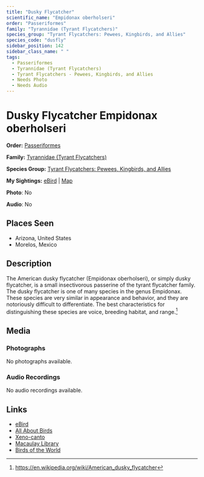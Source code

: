 ```yaml
---
title: "Dusky Flycatcher"
scientific_name: "Empidonax oberholseri"
order: "Passeriformes"
family: "Tyrannidae (Tyrant Flycatchers)"
species_group: "Tyrant Flycatchers: Pewees, Kingbirds, and Allies"
species_code: "dusfly"
sidebar_position: 142
sidebar_class_name: " "
tags: 
  - Passeriformes
  - Tyrannidae (Tyrant Flycatchers)
  - Tyrant Flycatchers - Pewees, Kingbirds, and Allies
  - Needs Photo
  - Needs Audio
---
```


# Dusky Flycatcher <span className='sci_name'>Empidonax oberholseri</span>

**Order:** [Passeriformes](/tags/passeriformes)

**Family:** [Tyrannidae (Tyrant Flycatchers)](/tags/tyrannidae-tyrant-flycatchers)

**Species Group:** [Tyrant Flycatchers: Pewees, Kingbirds, and Allies](/tags/tyrant-flycatchers-pewees-kingbirds-and-allies)

**My Sightings:** [eBird](https://ebird.org/lifelist?r=world&time=life&spp=dusfly) | [Map](/map?species_code=dusfly)

**Photo**: No 

**Audio**: No

## Places Seen

* Arizona, United States
* Morelos, Mexico

## Description
The American dusky flycatcher (Empidonax oberholseri), or simply dusky flycatcher, is a small insectivorous passerine of the tyrant flycatcher family.
The dusky flycatcher is one of many species in the genus Empidonax. These species are very similar in appearance and behavior, and they are notoriously difficult to differentiate. The best characteristics for distinguishing these species are voice, breeding habitat, and range.[^1]

[^1]: https://en.wikipedia.org/wiki/American_dusky_flycatcher

## Media
### Photographs
No photographs available.

### Audio Recordings
No audio recordings available.

## Links
* [eBird](https://ebird.org/species/dusfly) 
* [All About Birds](https://www.allaboutbirds.org/guide/dusfly) 
* [Xeno-canto](https://www.xeno-canto.org/species/empidonax-oberholseri) 
* [Macaulay Library](https://search.macaulaylibrary.org/catalog?taxonCode=dusfly&sort=rating_rank_desc)
* [Birds of the World](https://birdsoftheworld.org/bow/species/dusfly)
